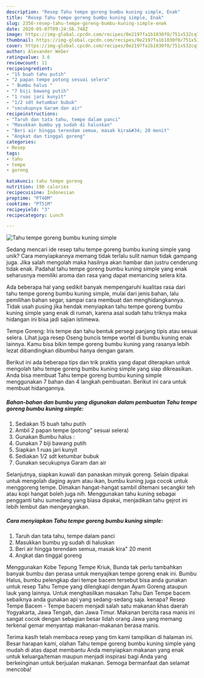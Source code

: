 ```yaml
---
description: "Resep Tahu tempe goreng bumbu kuning simple, Enak"
title: "Resep Tahu tempe goreng bumbu kuning simple, Enak"
slug: 2356-resep-tahu-tempe-goreng-bumbu-kuning-simple-enak
date: 2020-05-07T09:24:56.748Z
image: https://img-global.cpcdn.com/recipes/0e2197fa1b1030f0/751x532cq70/tahu-tempe-goreng-bumbu-kuning-simple-foto-resep-utama.jpg
thumbnail: https://img-global.cpcdn.com/recipes/0e2197fa1b1030f0/751x532cq70/tahu-tempe-goreng-bumbu-kuning-simple-foto-resep-utama.jpg
cover: https://img-global.cpcdn.com/recipes/0e2197fa1b1030f0/751x532cq70/tahu-tempe-goreng-bumbu-kuning-simple-foto-resep-utama.jpg
author: Alexander Weber
ratingvalue: 3.6
reviewcount: 11
recipeingredient:
- "15 buah tahu putih"
- "2 papan tempe potong sesuai selera"
- " Bumbu halus "
- "7 biji bawang putih"
- "1 ruas jari kunyit"
- "1/2 sdt ketumbar bubuk"
- "secukupnya Garam dan air"
recipeinstructions:
- "Taruh dan tata tahu, tempe dalam panci"
- "Masukkan bumbu yg sudah di haluskan"
- "Beri air hingga terendam semua, masak kira&#34; 20 menit"
- "Angkat dan tinggal goreng"
categories:
- Resep
tags:
- tahu
- tempe
- goreng

katakunci: tahu tempe goreng 
nutrition: 190 calories
recipecuisine: Indonesian
preptime: "PT40M"
cooktime: "PT51M"
recipeyield: "3"
recipecategory: Lunch

---
```



![Tahu tempe goreng bumbu kuning simple](https://img-global.cpcdn.com/recipes/0e2197fa1b1030f0/751x532cq70/tahu-tempe-goreng-bumbu-kuning-simple-foto-resep-utama.jpg)

Sedang mencari ide resep tahu tempe goreng bumbu kuning simple yang unik? Cara menyiapkannya memang tidak terlalu sulit namun tidak gampang juga. Jika salah mengolah maka hasilnya akan hambar dan justru cenderung tidak enak. Padahal tahu tempe goreng bumbu kuning simple yang enak seharusnya memiliki aroma dan rasa yang dapat memancing selera kita.

Ada beberapa hal yang sedikit banyak mempengaruhi kualitas rasa dari tahu tempe goreng bumbu kuning simple, mulai dari jenis bahan, lalu pemilihan bahan segar, sampai cara membuat dan menghidangkannya. Tidak usah pusing jika hendak menyiapkan tahu tempe goreng bumbu kuning simple yang enak di rumah, karena asal sudah tahu triknya maka hidangan ini bisa jadi sajian istimewa.

Tempe Goreng: Iris tempe dan tahu bentuk persegi panjang tipis atau sesuai selera. Lihat juga resep Oseng buncis tempe wortel di bumbu kuning enak lainnya. Kamu bisa bikin tempe goreng bumbu kuning yang rasanya lebih lezat dibandingkan dibumbui hanya dengan garam.


Berikut ini ada beberapa tips dan trik praktis yang dapat diterapkan untuk mengolah tahu tempe goreng bumbu kuning simple yang siap dikreasikan. Anda bisa membuat Tahu tempe goreng bumbu kuning simple menggunakan 7 bahan dan 4 langkah pembuatan. Berikut ini cara untuk membuat hidangannya.

<!--inarticleads1-->

##### Bahan-bahan dan bumbu yang digunakan dalam pembuatan Tahu tempe goreng bumbu kuning simple:

1. Sediakan 15 buah tahu putih
1. Ambil 2 papan tempe (potong&#34; sesuai selera)
1. Gunakan  Bumbu halus :
1. Gunakan 7 biji bawang putih
1. Siapkan 1 ruas jari kunyit
1. Sediakan 1/2 sdt ketumbar bubuk
1. Gunakan secukupnya Garam dan air


Selanjutnya, siapkan kuwali dan panaskan minyak goreng. Selain dipakai untuk mengolah daging ayam atau ikan, bumbu kuning juga cocok untuk menggoreng tempe. Dimakan hangat-hangat sambil ditemani secangkir teh atau kopi hangat boleh juga nih. Menggunakan tahu kuning sebagai pengganti tahu sumedang yang biasa dipakai, menjadikan tahu gejrot ini lebih lembut dan mengeyangkan. 

<!--inarticleads2-->

##### Cara menyiapkan Tahu tempe goreng bumbu kuning simple:

1. Taruh dan tata tahu, tempe dalam panci
1. Masukkan bumbu yg sudah di haluskan
1. Beri air hingga terendam semua, masak kira&#34; 20 menit
1. Angkat dan tinggal goreng


Menggunakan Kobe Tepung Tempe Kriuk, Bunda tak perlu tambahkan banyak bumbu dan perasa untuk menyajikan tempe goreng enak ini. Bumbu Halus, bumbu pelengkap dari tempe bacem tersebut bisa anda gunakan untuk resep Tahu Tempe yang dilengkapi dengan Ayam Goreng ataupun lauk yang lainnya. Untuk menghasilkan masakan Tahu Dan Tempe bacem sebaiknya anda gunakan api yang sedang-sedang saja. kenapa? Resep Tempe Bacem - Tempe bacem menjadi salah satu makanan khas daerah Yogyakarta, Jawa Tengah, dan Jawa Timur. Makanan bercita rasa manis ini sangat cocok dengan sebagian besar lidah orang Jawa yang memang terkenal gemar menyantap makanan-makanan berasa manis. 

Terima kasih telah membaca resep yang tim kami tampilkan di halaman ini. Besar harapan kami, olahan Tahu tempe goreng bumbu kuning simple yang mudah di atas dapat membantu Anda menyiapkan makanan yang enak untuk keluarga/teman maupun menjadi inspirasi bagi Anda yang berkeinginan untuk berjualan makanan. Semoga bermanfaat dan selamat mencoba!
